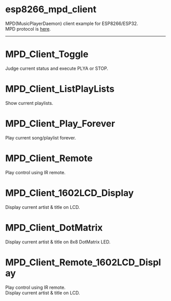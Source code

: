 # esp8266_mpd_client
MPD(MusicPlayerDaemon) client example for ESP8266/ESP32.    
MPD protocol is [here](https://github.com/MusicPlayerDaemon/MPD/blob/master/doc/protocol.rst).   

---

# MPD_Client_Toggle   
Judge current status and execute PLYA or STOP.   

# MPD_Client_ListPlayLists   
Show current playlists.   

# MPD_Client_Play_Forever   
Play current song/playlist forever.   

# MPD_Client_Remote   
Play control using IR remote.   

# MPD_Client_1602LCD_Display   
Display current artist & title on LCD.   

# MPD_Client_DotMatrix   
Display current artist & title on 8x8 DotMatrix LED.   

# MPD_Client_Remote_1602LCD_Display   
Play control using IR remote.   
Display current artist & title on LCD.   

